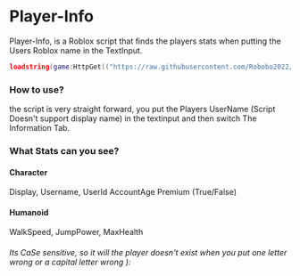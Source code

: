 # Player-Info

Player-Info, is a Roblox script that finds the players stats when putting the Users Roblox name in the TextInput.

```lua
loadstring(game:HttpGet(("https://raw.githubusercontent.com/Robobo2022/Player-Info/main/Main.lua"), true))()
```

### How to use?
the script is very straight forward, you put the Players UserName (Script Doesn't support display name) in the textinput and then switch The Information Tab.

### What Stats can you see?
#### Character
Display,
Username,
UserId
AccountAge
Premium (True/False)
#### Humanoid
WalkSpeed,
JumpPower,
MaxHealth

###### Its CaSe sensitive, so it will the player doesn't exist when you put one letter wrong or a capital letter wrong ):